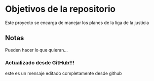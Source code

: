 # Objetivos de la repositorio

Este proyecto se encarga de manejar los planes de la liga de la justicia


## Notas
Pueden hacer lo que quieran...

### Actualizado desde GitHub!!!
este es un mensaje editado completamente desde github
